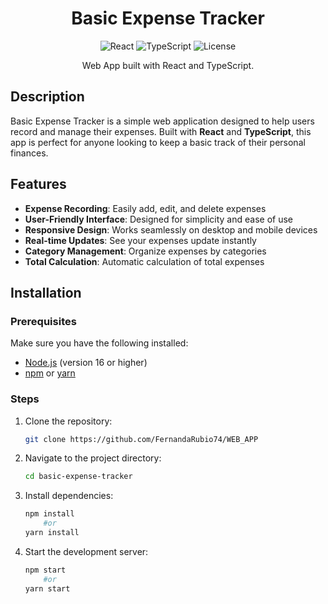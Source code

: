 <h1 align=center>Basic Expense Tracker</h1>

<p align="center">
  <img src="https://img.shields.io/badge/React-18.x-blue?logo=react" alt="React">
  <img src="https://img.shields.io/badge/TypeScript-5.x-blue?logo=typescript" alt="TypeScript">
  <img src="https://img.shields.io/badge/License-MIT-green" alt="License">
</p>

<p align=center>Web App built with React and TypeScript.</p>

## Description

Basic Expense Tracker is a simple web application designed to help users record and manage their expenses. Built with **React** and **TypeScript**, this app is perfect for anyone looking to keep a basic track of their personal finances.

## Features

- **Expense Recording**: Easily add, edit, and delete expenses
- **User-Friendly Interface**: Designed for simplicity and ease of use
- **Responsive Design**: Works seamlessly on desktop and mobile devices
- **Real-time Updates**: See your expenses update instantly
- **Category Management**: Organize expenses by categories
- **Total Calculation**: Automatic calculation of total expenses

## Installation

### Prerequisites

Make sure you have the following installed:
- [Node.js](https://nodejs.org/) (version 16 or higher)
- [npm](https://www.npmjs.com/) or [yarn](https://yarnpkg.com/)

### Steps

1. Clone the repository:
   ```bash
   git clone https://github.com/FernandaRubio74/WEB_APP
2. Navigate to the project directory:
	```bash
 	cd basic-expense-tracker
3. Install dependencies:
	```bash
 	npm install
		#or
	yarn install
4. Start the development server:
	```bash
	npm start
 		#or
	yarn start
